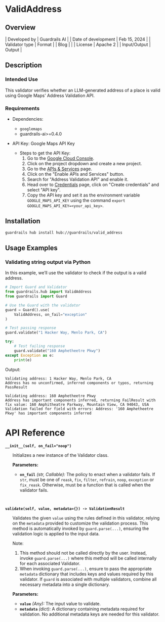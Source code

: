 # ValidAddress

## Overview

| Developed by | Guardrails AI |
| Date of development | Feb 15, 2024 |
| Validator type | Format |
| Blog |  |
| License | Apache 2 |
| Input/Output | Output |

## Description

### Intended Use
This validator verifies whether an LLM-generated address of a place is valid using Google Maps' Address Validation API.

### Requirements

* Dependencies: 
    - `googlemaps`
    - guardrails-ai>=0.4.0

* API Key: Google Maps API Key
    * Steps to get the API Key:
        1. Go to the [Google Cloud Console](https://console.cloud.google.com/).
        2. Click on the project dropdown and create a new project.
        3. Go to the [APIs & Services](https://console.cloud.google.com/apis/dashboard) page.
        4. Click on the "Enable APIs and Services" button.
        5. Search for "Address Validation API" and enable it.
        6. Head over to [Credentials](https://console.cloud.google.com/apis/credentials) page,
            click on "Create credentials" and select "API key".
        7. Copy the API key and set it as the environment variable `GOOGLE_MAPS_API_KEY` 
        using the command `export GOOGLE_MAPS_API_KEY=<your_api_key>`.

## Installation

```bash
guardrails hub install hub://guardrails/valid_address
```

## Usage Examples

### Validating string output via Python

In this example, we’ll use the validator to check if the output is a valid address.

```python
# Import Guard and Validator
from guardrails.hub import ValidAddress
from guardrails import Guard

# Use the Guard with the validator
guard = Guard().use(
    ValidAddress, on_fail="exception"
)

# Test passing response
guard.validate("1 Hacker Way, Menlo Park, CA")

try:
    # Test failing response
    guard.validate("160 Amphetheetre Pkwy")
except Exception as e:
    print(e)
```
Output:
```console
Validating address: 1 Hacker Way, Menlo Park, CA
Address has no unconfirmed, inferred components or typos, returning PassResult

Validating address: 160 Amphetheetre Pkwy
Address has important components inferred, returning FailResult with fix value: 160 Amphitheatre Parkway, Mountain View, CA 94043, USA
Validation failed for field with errors: Address: '160 Amphetheetre Pkwy' has important components inferred
```


# API Reference

**`__init__(self, on_fail="noop")`**
<ul>

Initializes a new instance of the Validator class.

**Parameters:**

- **`on_fail`** *(str, Callable):* The policy to enact when a validator fails. If `str`, must be one of `reask`, `fix`, `filter`, `refrain`, `noop`, `exception` or `fix_reask`. Otherwise, must be a function that is called when the validator fails.

</ul>

<br>

**`validate(self, value, metadata={}) -> ValidationResult`**

<ul>

Validates the given `value` using the rules defined in this validator, relying on the `metadata` provided to customize the validation process. This method is automatically invoked by `guard.parse(...)`, ensuring the validation logic is applied to the input data.

Note:

1. This method should not be called directly by the user. Instead, invoke `guard.parse(...)` where this method will be called internally for each associated Validator.
2. When invoking `guard.parse(...)`, ensure to pass the appropriate `metadata` dictionary that includes keys and values required by this validator. If `guard` is associated with multiple validators, combine all necessary metadata into a single dictionary.

**Parameters:**

- **`value`** *(Any):* The input value to validate.
- **`metadata`** *(dict):* A dictionary containing metadata required for validation. No additional metadata keys are needed for this validator.

</ul>

